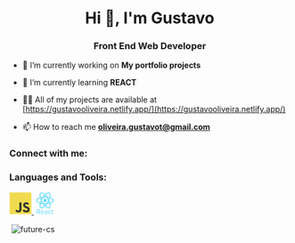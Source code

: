 <h1 align="center">Hi 👋, I'm Gustavo</h1>
<h3 align="center">Front End Web Developer</h3>

- 🔭 I’m currently working on **My portfolio projects**

- 🌱 I’m currently learning **REACT**

- 👨‍💻 All of my projects are available at [https://gustavooliveira.netlify.app/](https://gustavooliveira.netlify.app/)

- 📫 How to reach me **oliveira.gustavot@gmail.com**

<h3 align="left">Connect with me:</h3>
<p align="left">
</p>

<h3 align="left">Languages and Tools:</h3>
<p align="left"> <a href="https://developer.mozilla.org/en-US/docs/Web/JavaScript" target="_blank" rel="noreferrer"> <img src="https://raw.githubusercontent.com/devicons/devicon/master/icons/javascript/javascript-original.svg" alt="javascript" width="40" height="40"/> </a> <a href="https://reactjs.org/" target="_blank" rel="noreferrer"> <img src="https://raw.githubusercontent.com/devicons/devicon/master/icons/react/react-original-wordmark.svg" alt="react" width="40" height="40"/> </a> </p>

<p>&nbsp;<img align="center" src="https://github-readme-stats.vercel.app/api?username=future-cs&show_icons=true&locale=en" alt="future-cs" /></p>

